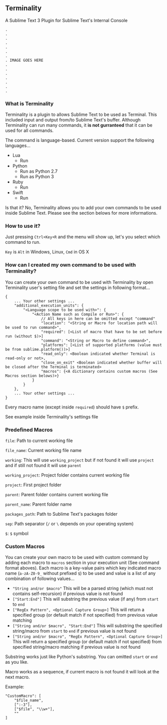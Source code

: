 ## Terminality

A Sublime Text 3 Plugin for Sublime Text's Internal Console

```
.
.
.
.
.
.
.
. IMAGE GOES HERE
.
.
.
.
.
.
.
```

### What is Terminality
Terminality is a plugin to allows Sublime Text to be used as Terminal. This included input and output from/to Sublime Text's buffer. Although Terminality can run many commands, it **is not gurranteed** that it can be used for all commands.

The command is language-based. Current version support the following languages...

- Lua
  - Run
- Python
  - Run as Python 2.7
  - Run as Python 3
- Ruby
  - Run
- Swift
  - Run

Is that it? No, Terminality allows you to add your own commands to be used inside Sublime Text. Please see the section belows for more informations.

### How to use it?
Just pressing `Ctrl+Key+R` and the menu will show up, let's you select which command to run.

`Key` is `Alt` in Windows, Linux, `Cmd` in OS X

### How can I created my own command to be used with Terminality?
You can create your own command to be used with Terminality by open Terminality user's setting file and set the settings in following format...

```
{
	... Your other settings ...
	"additional_execution_units": {
		"<Language scope to be used with>": {
			"<Action Name such as Compile or Run>": {
				// All keys in here can be omitted except "command"
				"location": "<String or Macro for location path will be used to run command>",
				"required": [<List of macro that have to be set before run (without $)>]
				"command": "<String or Macro to define command>",
				"platforms": [<List of supported platforms (value must be from sublime.platform())>]
				"read_only": <Boolean indicated whether Terminal is read-only or not>,
				"close_on_exit" <Boolean indicated whether buffer will be closed after the Terminal is terminated>
				"macros": {<A dictionary contains custom macros (See Macros section belows)>}
			}
		}
	},
	... Your other settings ...
}
```

Every macro name (except inside `required`) should have `$` prefix.

See example inside Terminality's settings file

### Predefined Macros
`file`: Path to current working file

`file_name`: Current working file name

`working`: This will use `working_project` but if not found it will use `project` and if still not found it will use `parent`

`working_project`: Project folder contains current working file

`project`: First project folder

`parent`: Parent folder contains current working file

`parent_name`: Parent folder name

`packages_path`: Path to Sublime Text's packages folder

`sep`: Path separator (`/` or `\` depends on your operating system)

`$`: `$` symbol

### Custom Macros
You can create your own macro to be used with custom command by adding each macro to `macros` section in your execution unit (See command format aboves). Each macro is a key-value pairs which key indicated macro name (`a-zA-Z0-9_` without prefixed `$`) to be used and value is a list of any combination of following values...

- `"String and/or $macro"` This will be a parsed string (which must not contains self-recursion) if previous value is not found
- `["Start:End"]` This will substring the previous value (if any) from `start` to `end`
- `["RegEx Pattern", <Optional Capture Group>]` This will return a specified group (or default match if not specified) from previous value matching
- `["String and/or $macro", "Start:End"]` This will substring the specified string/macro from `start` to `end` if previous value is not found
- `["String and/or $macro", "RegEx Pattern", <Optional Capture Group>]` This will return a specified group (or default match if not specified) from specified string/macro matching if previous value is not found

Substring works just like Python's substring. You can omitted `start` or `end` as you like.

Macro works as a sequence, if current macro is not found it will look at the next macro.

Example:

```
"CustomMacro": [
	"$file_name",
	[":-3"],
	["$file", "\\w+"],
	""
]
```